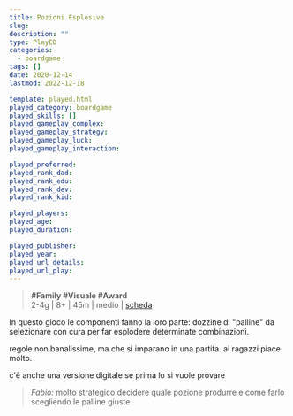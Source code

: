 ```yaml
---
title: Pozioni Esplosive
slug: 
description: ""
type: PlayED
categories:
  - boardgame
tags: []
date: 2020-12-14
lastmod: 2022-12-18

template: played.html
played_category: boardgame
played_skills: []
played_gameplay_complex:
played_gameplay_strategy:
played_gameplay_luck:
played_gameplay_interaction:

played_preferred:
played_rank_dad: 
played_rank_edu:
played_rank_dev:
played_rank_kid: 

played_players: 
played_age: 
played_duration: 

played_publisher: 
played_year: 
played_url_details: 
played_url_play: 
---
```


> **#Family #Visuale #Award**  
> 2-4g | 8+ | 45m | medio | [scheda](https://www.boardgamegeek.com/boardgame/180974/potion-explosion)  

In questo gioco le componenti fanno la loro parte: dozzine di "palline" da selezionare con cura per far esplodere determinate combinazioni.

regole non banalissime, ma che si imparano in una partita.
ai ragazzi piace molto.

c'è anche una versione digitale se prima lo si vuole provare

> *Fabio:*
> molto strategico decidere quale pozione produrre e come farlo scegliendo le palline giuste


